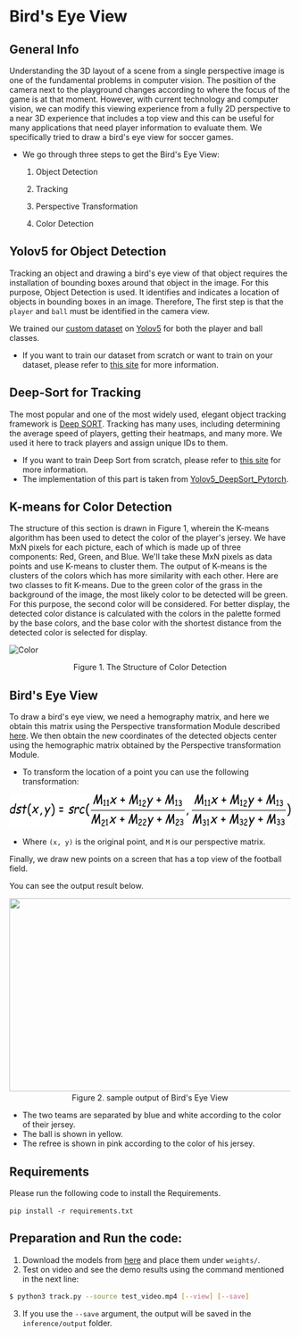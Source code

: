 # Bird's Eye View

## General Info

Understanding the 3D layout of a scene from a single perspective image is one of the fundamental problems in computer vision.
The position of the camera next to the playground changes according to where the focus of the game is at that moment. However, with current technology and computer vision, we can modify this viewing experience from a fully 2D perspective to a near 3D experience that includes a top view and this can be useful for many applications that need player information to evaluate them. We specifically tried to draw a bird's eye view for soccer games. 


- We go through three steps to get the Bird's Eye View:

   1. Object Detection

   2. Tracking

   3. Perspective Transformation
   
   4. Color Detection 


## Yolov5 for Object Detection
Tracking an object and drawing a bird's eye view of that object requires the installation of bounding boxes around that object in the image. For this purpose, Object Detection is used. It identifies and indicates a location of objects in bounding boxes in an image.
Therefore, The first step is that the `player` and `ball` must be identified in the camera view.

We trained our [custom dataset](https://github.com/FootballAnalysis/footballanalysis/tree/main/Dataset/Object%20Detection%20Dataset) on [Yolov5](https://github.com/ultralytics/yolov5) for both the player and ball classes.
- If you want to train our dataset from scratch or want to train on your dataset, please refer to [this site](https://github.com/ultralytics/yolov5/wiki/Train-Custom-Data) for more information.


## Deep-Sort for Tracking

The most popular and one of the most widely used, elegant object tracking framework is [Deep SORT](https://arxiv.org/pdf/1703.07402.pdf). Tracking has many uses, including determining the average speed of players, getting their heatmaps, and many more.
We used it here to track players and assign unique IDs to them.
 
- If you want to train Deep Sort from scratch, please refer to [this site](https://github.com/ultralytics/yolov5/wiki/Train-Custom-Data) for more information.
- The implementation of this part is taken from [Yolov5_DeepSort_Pytorch](https://github.com/mikel-brostrom/Yolov5_DeepSort_Pytorch).

## K-means for Color Detection
The structure of this section is drawn in Figure 1, wherein the K-means algorithm has been used to detect the color of the player's jersey. We have MxN pixels for each picture, each of which is made up of three components: Red, Green, and Blue. We'll take these MxN pixels as data points and use K-means to cluster them. The output of K-means is the clusters of the colors which has more similarity with each other. 
Here are two classes to fit K-means. Due to the green color of the grass in the background of the image, the most likely color to be detected will be green. For this purpose, the second color will be considered.
For better display, the detected color distance is calculated with the colors in the palette formed by the base colors, and the base color with the shortest distance from the detected color is selected for display.


![Color](https://user-images.githubusercontent.com/61879630/125197281-38154800-e272-11eb-936c-c3c47182890e.PNG)
                                                        
 <p align="center">
	  Figure 1. The Structure of Color Detection
</p>

## Bird's Eye View

To draw a bird's eye view, we need a hemography matrix, and here we obtain this matrix using the Perspective transformation Module described [here](https://github.com/FootballAnalysis/footballanalysis/tree/main/Perspective%20Transformation).
We then obtain the new coordinates of the detected objects center using the hemographic matrix obtained by the Perspective transformation Module.

- To transform the location of a point you can use the following transformation:

<p align="center">
    <img src="/Images/Transformation-Formula.jpg" width = 584px height = 60px><br/>
</p>



- Where `(x, y)` is the original point, and `M` is our perspective matrix.

Finally, we draw new points on a screen that has a top view of the football field.

You can see the output result below.


<p align="center">
    <img src="/Images/Bird.gif" width = 618px height = 346px><br/>
	 Figure 2. sample output of Bird's Eye View
</p>




- The two teams are separated by blue and white according to the color of their jersey.
- The ball is shown in yellow.
- The refree is shown in pink according to the color of his jersey.


## Requirements

Please run the following code to install the Requirements.

`pip install -r requirements.txt`


## Preparation and Run the code:

1. Download the models from [here](https://docs.google.com/uc?export=download&id=1EaBmCzl4xnuebfoQnxU1xQgNmBy7mWi2) and place them under `weights/`.
2. Test on video and see the demo results using the command mentioned in the next line:
```bash
$ python3 track.py --source test_video.mp4 [--view] [--save]
```
3. If you use the `--save` argument, the output will be saved in the `inference/output` folder.
